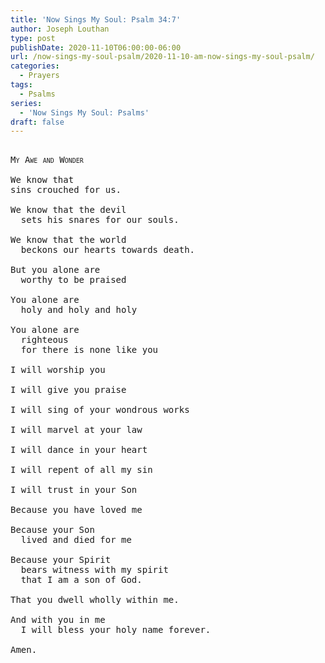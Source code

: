 ```yaml
---
title: 'Now Sings My Soul: Psalm 34:7'
author: Joseph Louthan
type: post
publishDate: 2020-11-10T06:00:00-06:00
url: /now-sings-my-soul-psalm/2020-11-10-am-now-sings-my-soul-psalm/
categories:
  - Prayers
tags:
  - Psalms
series:
  - 'Now Sings My Soul: Psalms'
draft: false
---
```

<pre>
<div style="font-variant: small-caps;">
My Awe and Wonder
</div>
We know that 
sins crouched for us.  

We know that the devil
  sets his snares for our souls. 

We know that the world
  beckons our hearts towards death. 

But you alone are
  worthy to be praised

You alone are
  holy and holy and holy
  
You alone are
  righteous
  for there is none like you

I will worship you

I will give you praise

I will sing of your wondrous works

I will marvel at your law

I will dance in your heart

I will repent of all my sin

I will trust in your Son

Because you have loved me

Because your Son
  lived and died for me

Because your Spirit
  bears witness with my spirit
  that I am a son of God.

That you dwell wholly within me.

And with you in me
  I will bless your holy name forever.

Amen.
</pre>
